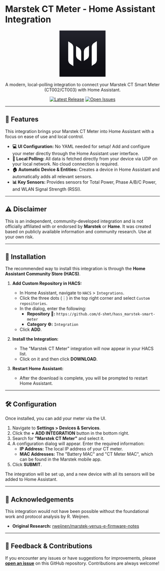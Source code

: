 # Marstek CT Meter - Home Assistant Integration

<p align="center">
  <img src="https://raw.githubusercontent.com/d-shmt/hass_marstek-smart-meter/main/custom_components/marstek_ct/logo.png" width="150">
</p>

<p align="center">
  A modern, local-polling integration to connect your Marstek CT Smart Meter (CT002/CT003) with Home Assistant.
</p>

<p align="center">
  <a href="https://github.com/d-shmt/hass_marstek-smart-meter/releases"><img src="https://img.shields.io/github/v/release/d-shmt/hass_marstek-smart-meter?style=for-the-badge&color=blue" alt="Latest Release"></a>
  <a href="https://github.com/d-shmt/hass_marstek-smart-meter/issues"><img src="https://img.shields.io/github/issues/d-shmt/hass_marstek-smart-meter?style=for-the-badge&color=orange" alt="Open Issues"></a>
</p>

---

## 🌟 Features

This integration brings your Marstek CT Meter into Home Assistant with a focus on ease of use and local control.

* **💻 UI Configuration:** No YAML needed for setup! Add and configure your meter directly through the Home Assistant user interface.
* **📡 Local Polling:** All data is fetched directly from your device via UDP on your local network. No cloud connection is required.
* **🏠 Automatic Device & Entities:** Creates a device in Home Assistant and automatically adds all relevant sensors.
* **📊 Key Sensors:** Provides sensors for Total Power, Phase A/B/C Power, and WLAN Signal Strength (RSSI).

---

## ⚠️ Disclaimer

This is an independent, community-developed integration and is not officially affiliated with or endorsed by **Marstek** or **Hame**. It was created based on publicly available information and community research. Use at your own risk.

---

## 🚀 Installation

The recommended way to install this integration is through the **Home Assistant Community Store (HACS)**.

1.  **Add Custom Repository in HACS:**
    * In Home Assistant, navigate to `HACS` > `Integrations`.
    * Click the three dots (⋮) in the top right corner and select `Custom repositories`.
    * In the dialog, enter the following:
        * **Repository 🔗:** `https://github.com/d-shmt/hass_marstek-smart-meter`
        * **Category ⚙️:** `Integration`
    * Click **ADD**.

2.  **Install the Integration:**
    * The "Marstek CT Meter" integration will now appear in your HACS list.
    * Click on it and then click **DOWNLOAD**.

3.  **Restart Home Assistant:**
    * After the download is complete, you will be prompted to restart Home Assistant.

---

## 🛠️ Configuration

Once installed, you can add your meter via the UI.

1.  Navigate to **Settings > Devices & Services**.
2.  Click the **+ ADD INTEGRATION** button in the bottom right.
3.  Search for **"Marstek CT Meter"** and select it.
4.  A configuration dialog will appear. Enter the required information:
    * **IP Address:** The local IP address of your CT meter.
    * **MAC Addresses:** The "Battery MAC" and "CT Meter MAC", which can be found in the Marstek mobile app.
5.  Click **SUBMIT**.

The integration will be set up, and a new device with all its sensors will be added to Home Assistant.

---

## 🙏 Acknowledgements

This integration would not have been possible without the foundational work and protocol analysis by R. Weijnen.
* **Original Research:** [rweijnen/marstek-venus-e-firmware-notes](https://github.com/rweijnen/marstek-venus-e-firmware-notes/)

---

## 💬 Feedback & Contributions

If you encounter any issues or have suggestions for improvements, please [**open an issue**](https://github.com/d-shmt/hass_marstek-smart-meter/issues) on this GitHub repository. Contributions are always welcome!
